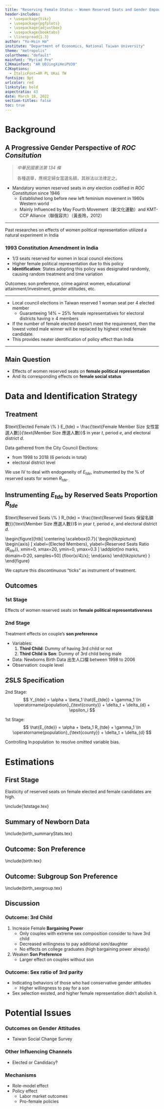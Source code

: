 ```yaml
---
title: "Reserving Female Status — Women Reserved Seats and Gender Empowerment in Taiwan"
header-includes:
  - \usepackage{tikz}
  - \usepackage{pgfplots}
  - \usepackage{adjustbox}
  - \usepackage{booktabs}
  - \linespread{1.3}
author: "Yu-Hsin Ho"
institute: "Department of Economics, National Taiwan University"
theme: "metropolis"
colortheme: "default"
mainfont: "Myriad Pro"
CJKmainfont: "AR UDJingXiHeiPU30"
CJKoptions:
  - ItalicFont=AR PL UKai TW
fontsize: 9pt
urlcolor: red
linkstyle: bold
aspectratio: 43
date: March 18, 2022
section-titles: false
toc: true
---
```


# Background

## A Progressive Gender Perspective of *ROC Consitution*

> *中華民國憲法第 134 條*
>
> 各種選舉，應規定婦女當選名額，其辦法以法律定之。

- Mandatory women reserved seats in *any* election codified in *ROC Constitution* since 1946
	- Established long before new left feminism movement in 1960s Western world 
	- Mainly Influenced by May Fourth Movement（新文化運動）and KMT-CCP Alliance（聯俄容共）（黃長玲，2012）

---

Past researches on effects of women political representation utilized a natural experiment in India

### 1993 Constitution Amendment in India

- 1/3 seats reserved for women in local council elections
- Higher female political representation due to this policy
- **Identification**: States adopting this policy was designated randomly, causing random treatment and time variation

Outcomes: son preference, crime against women, educational attainment/investment, gender attitudes, etc.

---

- Local council elections in Taiwan reserved 1 woman seat per 4 elected member
  - Guaranteeing 14% ~ 25% female representatives for electoral districts having $\geq$ 4 members
- If the number of female elected doesn’t meet the requirement, then the lowest voted male winner will be replaced by highest voted female candidate.
- This provides neater identification of policy effect than India

---

## Main Question

- Effects of women reserved seats on **female political representation**
- And its corresponding effects on **female social status**

# Data and Identification Strategy

## Treatment

$\text{Elected Female \% } E_{tde} = \frac{\text{Female Member Size 女性當選人數}}{\text{Member Size 應選人數}}$ in year $t$, period $e$, and electoral district $d$.

Data gathered from the City Council Elections:

- from 1998 to 2018 (6 periods in total)
- electoral district level

We use IV to deal with endogeneity of $E_{tde}$, instrumented by the % of reserved seats for women $R_{tde}$.

## Instrumenting $E_{tde}$ by Reserved Seats Proportion $R_{tde}$

$\text{Reserved Seats \% } R_{tde} = \frac{\text{Reserved Seats 保留名額數}}{\text{Member Size 應選人數}}$ in year $t$, period $e$, and electoral district $d$.

\begin{figure}[htb]
\centering
\scalebox{0.7}{
\begin{tikzpicture}
\begin{axis}
[
    xlabel={Elected Members}, 
    ylabel={Reserved Seats Ratio ($R_{tde}$)}, 
    xmin=0, 
    xmax=20, 
    ymin=0, 
    ymax=0.3
]
\addplot[no marks, domain=0:20, samples=50] {floor(x/4)/x};
\end{axis}
\end{tikzpicture}
}
\end{figure}

We capture this discontinuous “ticks” as instrument of treatment.

## Outcomes

### 1st Stage

Effects of women reserved seats on **female political representativeness**

### 2nd Stage

Treatment effects on couple’s **son preference**

- Variables:
  1. **Third Child**: Dummy of having 3rd child or not
  2. **Third Child is Son**: Dummy of 3rd child being male
- Data: Newborns Birth Data 出生人口檔 between 1998 to 2006
- Observation: couple level

## 2SLS Specification

2nd Stage:
$$
Y_{itde} = \alpha + \beta_1 \hat{E_{tde}} + \gamma_1 \ln \operatorname{population}_{\text{county}} + \delta_t + \delta_{d} + \epsilon_i
$$

1st Stage:
$$
\hat{E_{itde}} = \alpha + \beta_1 R_{tde}  + \gamma_1 \ln \operatorname{population}_{\text{county}} + \delta_t + \delta_{d}
$$

Controlling $\ln \operatorname{population}$ to resolve omitted variable bias.

# Estimations

## First Stage

Elasticity of reserved seats on female elected and female candidates are high.

\include{1ststage.tex}

## Summary of Newborn Data

\include{birth_summaryStats.tex}

## Outcome: Son Preference

\include{birth.tex}

## Outcome: Subgroup Son Preference

\include{birth_sexgroup.tex}

## Discussion

### Outcome: 3rd Child

1. Increase Female **Bargaining Power**
	- Only couples with extreme sex composition consider to have 3rd child
	- Decreased willingness to pay additional son/daughter
	- No effects on college graduates (high bargaining power already)
2. Weaken **Son Preference**
	- Larger effect on couples without son

### Outcome: Sex ratio of 3rd parity

- Indicating behaviors of those who had conservative gender attitudes
	- Higher willingness to pay for a son
- Sex selection existed, and higher female representation didn’t abolish it.

# Potential Issues

### Outcomes on Gender Attitudes

- Taiwan Social Change Survey 

### Other Influencing Channels

- Elected or Candidacy?

### Mechanisms

- Role-model effect
- Policy effect
	- Labor market outcomes
	- Pro-female policies
